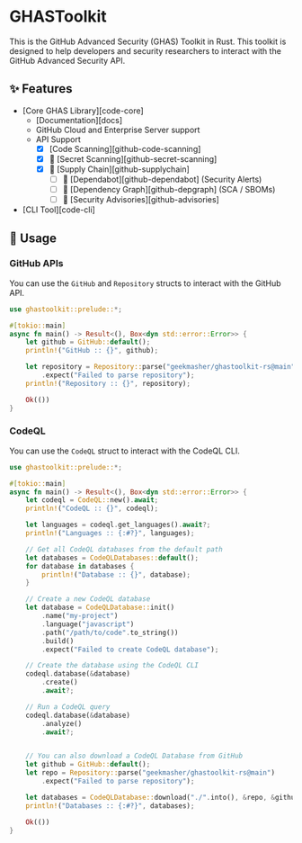 # GHASToolkit

This is the GitHub Advanced Security (GHAS) Toolkit in Rust.
This toolkit is designed to help developers and security researchers to interact with the GitHub Advanced Security API.

## ✨ Features

- [Core GHAS Library][code-core]
  - [Documentation][docs]
  - GitHub Cloud and Enterprise Server support
  - API Support
    - [x] [Code Scanning][github-code-scanning]
    - [x] 👷 [Secret Scanning][github-secret-scanning]
    - [x] 👷 [Supply Chain][github-supplychain]
      - [ ] 👷 [Dependabot][github-dependabot] (Security Alerts)
      - [ ] 👷 [Dependency Graph][github-depgraph] (SCA / SBOMs)
      - [ ] 👷 [Security Advisories][github-advisories]
- [CLI Tool][code-cli]

## 🚀 Usage

### GitHub APIs

You can use the `GitHub` and `Repository` structs to interact with the GitHub API.

```rust no_run
use ghastoolkit::prelude::*;

#[tokio::main]
async fn main() -> Result<(), Box<dyn std::error::Error>> {
    let github = GitHub::default();
    println!("GitHub :: {}", github);

    let repository = Repository::parse("geekmasher/ghastoolkit-rs@main")
        .expect("Failed to parse repository");
    println!("Repository :: {}", repository);

    Ok(())
}
```

### CodeQL

You can use the `CodeQL` struct to interact with the CodeQL CLI.

```rust no_run
use ghastoolkit::prelude::*;

#[tokio::main]
async fn main() -> Result<(), Box<dyn std::error::Error>> {
    let codeql = CodeQL::new().await;
    println!("CodeQL :: {}", codeql);

    let languages = codeql.get_languages().await?;
    println!("Languages :: {:#?}", languages);

    // Get all CodeQL databases from the default path
    let databases = CodeQLDatabases::default();
    for database in databases {
        println!("Database :: {}", database);
    }

    // Create a new CodeQL database
    let database = CodeQLDatabase::init()
        .name("my-project")
        .language("javascript")
        .path("/path/to/code".to_string())
        .build()
        .expect("Failed to create CodeQL database");

    // Create the database using the CodeQL CLI
    codeql.database(&database)
        .create()
        .await?;

    // Run a CodeQL query
    codeql.database(&database)
        .analyze()
        .await?;


    // You can also download a CodeQL Database from GitHub
    let github = GitHub::default();
    let repo = Repository::parse("geekmasher/ghastoolkit-rs@main")
        .expect("Failed to parse repository");

    let databases = CodeQLDatabase::download("./".into(), &repo, &github).await?;
    println!("Databases :: {:#?}", databases);

    Ok(())
}
```

